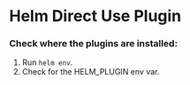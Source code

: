 # Helm Direct Use Plugin

### Check where the plugins are installed:

1. Run `helm env`.
2. Check for the HELM_PLUGIN env var.
